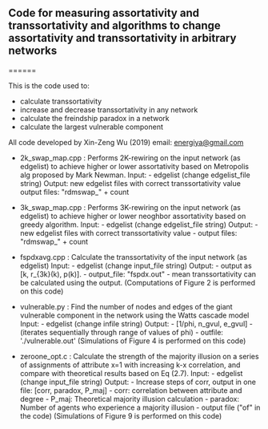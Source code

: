 ## Code for measuring assortativity and transsortativity and algorithms to change assortativity and transsortativity in arbitrary networks
======

This is the code used to:
-  calculate transsortativity
-  increase and decrease transsortativity in any network
-  calculate the freindship paradox in a network
-  calculate the largest vulnerable component

All code developed by Xin-Zeng Wu (2019)
email: energiya@gmail.com

- 2k_swap_map.cpp  :  Performs 2K-rewiring on the input network (as edgelist) to achieve higher or lower assortativity based on Metropolis alg proposed by Mark Newman.
		      Input: 
		      	- edgelist (change edgelist_file string)
		      Output: new edgelist files with correct transsortativity value
		              output files: "rdmswap_" + count

- 3k_swap_map.cpp  :  Performs 3K-rewiring on the input network (as edgelist) to achieve higher or lower neoghbor assortativity based on greedy algorithm.
		      Input: 
		      	- edgelist (change edgelist_file string)
		      Output: 
		        - new edgelist files with correct transsortativity value
		        - output files: "rdmswap_" + count

- fspdxavg.cpp  :     Calculate the transsortativity of the input network (as edgelist)
		      Input:
		  	- edgelist (change input_file string)
		      Output:
		        - output as [k, r_{3k}(k), p(k)]. 
                        - output_file: "fspdx.out"
		        - mean transsortativity can be calculated using the output. 
	 	       (Computations of Figure 2 is performed on this code)

- vulnerable.py  :  Find the number of nodes and edges of the giant vulnerable component in the network using the Watts cascade model
		      Input:
		  	- edgelist (change infile string)
		      Output:
			- [1/phi, n_gvul, e_gvul]
			- (iterates sequentially through range of values of phi)
			- outfile: './vulnerable.out'
		        (Simulations of Figure 4 is performed on this code)

- zeroone_opt.c  :  Calculate the strength of the majority illusion on a series of assignments of attribute x=1 with increasing k-x correlation, and compare with theoretical results based on Eq (2.7). 
                    Input: 
		        - edgelist (change input_file string)
		     Output:
		        - Increase steps of corr, output in one file: [corr, paradox, P_maj]
			- corr: correlation between attribute and degree
			- P_maj: Theoretical majority illusion calculation
			- paradox: Number of agents who experience a majority illusion
			- output file ("of" in the code)
			(Simulations of Figure 9 is performed on this code)
